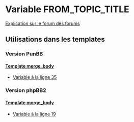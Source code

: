# Variable FROM_TOPIC_TITLE
[Explication sur le forum des forums](http://forum.forumactif.com/t294113-listing-des-variables#FROM_TOPIC_TITLE)
## Utilisations dans les templates
### Version PunBB
#### [Template merge_body](punbb/merge_body.md)
* [Variable à la ligne 35](../punbb/merge_body.tpl#L35)
### Version phpBB2
#### [Template merge_body](subsilver/merge_body.md)
* [Variable à la ligne 19](../subsilver/merge_body.tpl#L19)